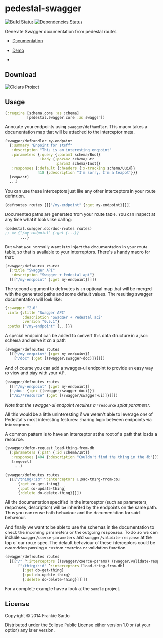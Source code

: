 # pedestal-swagger

[![Build Status](https://secure.travis-ci.org/frankiesardo/pedestal-swagger.png)](http://travis-ci.org/frankiesardo/pedestal-swagger) [![Dependencies Status](http://jarkeeper.com/frankiesardo/pedestal-swagger/status.png)](http://jarkeeper.com/frankiesardo/pedestal-swagger)

Generate Swagger documentation from pedestal routes

- [Documentation](http://frankiesardo.github.io/pedestal-swagger/)

- [Demo](https://pedestal-swagger.herokuapp.com)
- 


## Download

[![Clojars Project](http://clojars.org/frankiesardo/pedestal-swagger/latest-version.svg)](http://clojars.org/frankiesardo/pedestal-swagger)

## Usage

```clj
(:require [schema.core :as schema]
          [pedestal.swagger.core :as swagger])
```


Annotate your endpoints using `swagger/defhandler`. This macro takes a documentation map that will be attached to the interceptor meta.

```clj
(swagger/defhandler my-endpoint
  {:summary "Enpoint for stuff"
   :description "This is an interesting endpoint"
   :parameters {:query {:param1 schema/Bool}
                :body {:param2 schema/Str
                       :param3 schema/Inst}}
   :responses {:default {:headers {:x-tracking schema/Uuid}}
               418 {:description "I'm sorry, I'm a teapot"}}}
  [request]
  ...)
```

You can use these interceptors just like any other interceptors in your route definition.

```clj
(defroutes routes [[["/my-endpoint" {:get my-endpoint}]]])
```

Documented paths are generated from your route table. You can inspect at any time what it looks like calling:

```clj
(pedestal.swagger.doc/doc-routes routes)
;; => {"/my-endpoint" {:get {...}}
       ...}
```

But what you normally want is to inject the documentation in your route table, so that is available to your interceptors. There's a handy macro for that:

```clj
(swagger/defroutes routes
  {:title "Swagger API"
   :description "Swagger + Pedestal api"}
  [[["/my-endpoint" {:get my-endpoint}]]])
```

The second argument to defroutes is an optional map that will be merged with the generated paths and some default values. The resulting swagger documentation will look like:

```clj
{:swagger "2.0"
 :info {:title "Swagger API"
        :description "Swagger + Pedestal api"
        :version "0.0.1"}
 :paths {"/my-endpoint" {...}}}
```

A special endpoint can be added to convert this data structure in a json schema and serve it on a path:

```clj
(swagger/defroutes routes
  [[["/my-endpoint" {:get my-endpoint}]
    ["/doc" {:get [(swagger/swagger-doc)]}]]])
```

And of course you can add a swagger-ui endpoint to provide an easy way to view and play with your API.

```clj
(swagger/defroutes routes
  [[["/my-endpoint" {:get my-endpoint}]
  ["/doc" {:get [(swagger/swagger-doc)]}]
  ["/ui/*resource" {:get [(swagger/swagger-ui)]}]]])
```

_Note that the swagger-ui endpoint requires a_ `*resource` _splat parameter._

All this would be a little uninteresting if we weren't able to leverage one of Pedestal's most interesting features: sharing logic between endpoints via interceptors.

A common pattern is to have an interceptor at the root of a path that loads a resource.

```clj
(swagger/defon-request load-thing-from-db
  {:parameters {:path {:id schema/Int}}
   :responses {404 {:description "Couldn't find the thing in the db"}}}
   [request]
    ...)

(swagger/defroutes routes
  [[["/thing/:id" ^:interceptors [load-thing-from-db]
      {:get do-get-thing}
      {:put do-update-thing}
      {:delete do-delete-thing}]]])
```
All the documentation specified in the interceptor (such as parameters, responses, description) will be inherited by the endpoints on the same path. Thus you can reuse both behaviour and the documentation for said behaviour.

And finally we want to be able to use the schemas in the documentation to check the incoming parameters or the outgoing responses. To do so we can include `swagger/coerce-parameters` and `swagger/validate-response` at the top of our route spec. The default behaviour of these interceptors could be overridden passing a custom coercion or validation function.

```clj
(swagger/defroutes routes
  [[["/" ^:interceptors [(swagger/coerce-params) (swagger/validate-response)]
      ["/thing/:id" ^:interceptors [load-thing-from-db]
        {:get do-get-thing}
        {:put do-update-thing}
        {:delete do-delete-thing}]]]])
```

For a complete example have a look at the `sample` project.


## License

Copyright © 2014 Frankie Sardo

Distributed under the Eclipse Public License either version 1.0 or (at
your option) any later version.
